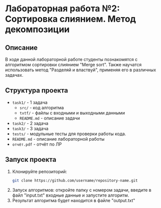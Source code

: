 # Лабораторная работа №2: Сортировка слиянием. Метод декомпозиции

## Описание
В ходе данной лабораторной работе студенты познакомятся с алгоритмом сортировки слиянием "Merge sort".
Также научатся использовать метод "Разделяй и властвуй", применяя его в различных задачах.

## Структура проекта
- `task1/` - 1 задача
  - `src/` - код алгоритма
  - `txtf/` - файлы с входными и выходными данными
  - `README.md` - описание задачи
- `task2/` - 2 задача
- `task3/` - 3 задача
- `tests/` - модульные тесты для проверки работы кода.
- `README.md` - описание лабораторной работы
- `отчёт.pdf` - отчёт по ЛР

## Запуск проекта
1. Клонируйте репозиторий:
   ```bash
   git clone https://github.com/username/repository-name.git
2. Запуск алгоритмов: откройте папку с номером задачи, введите в файл "input.txt" входные данные и запустите алгоритм.
3. Результат алгоритма будет находится в файле "output.txt"
